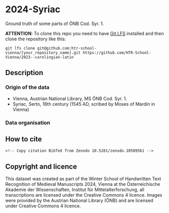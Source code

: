 # 2024-Syriac

Ground truth of some parts of ÖNB Cod. Syr. 1. 

**ATTENTION**: To clone this repo you need to have [Git LFS](https://git-lfs.com/) installed and then clone the repository like this:

```
git lfs clone git@github.com:htr-school-vienna/[your_repository_name].git https://github.com/HTR-School-Vienna/2023--carolingian-latin
```

<!-- Continue editing here -->

## Description


### Origin of the data

- Vienna, Austrian National Library, MS ÖNB Cod. Syr. 1.
- Syriac, Serto, 16th century (1545 AD, scribed by Moses of Mardin in Vienna)

### Data organisation

## How to cite
```
<!-- Copy citation BibTeX from Zenodo 10.5281/zenodo.10589561 -->
```

## Copyright and licence
This dataset was created as part of the Winter School of Handwritten Text Recognition of Medieval Manuscripts 2024, Vienna at the Österreichische Akademie der Wissenschaften, Institut für Mittelalterforschung, all transcriptions are licensed under the Creative Commons 4 licence. Images were provided by the Austrian National Library (ÖNB) and are licensed under Creative Commons 4 licence.
